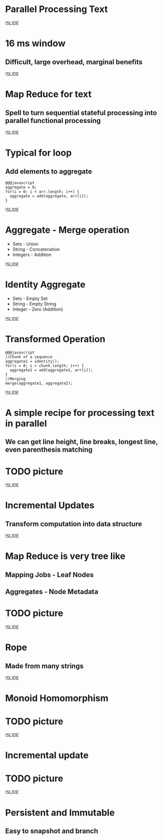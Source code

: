 
# Parallel Processing Text

!SLIDE

# 16 ms window
## Difficult, large overhead, marginal benefits

!SLIDE

# Map Reduce for text
## Spell to turn sequential stateful processing into parallel functional processing

!SLIDE

# Typical for loop
## Add elements to aggregate
    @@@javascript
    aggregate = 0;
    for(i = 0; i < arr.length; i++) {
      aggregate = add(aggregate, arr[i]);
    }

!SLIDE

# Aggregate - Merge operation
* Sets - Union
* String - Concatenation
* Integers - Addition

!SLIDE

# Identity Aggregate
* Sets - Empty Set
* String - Empty String
* Integer - Zero (Addition)

!SLIDE

# Transformed Operation
    @@@javascript
    //Chunk of a sequence
    aggregate1 = identity();
    for(i = 0; i < chunk.length; i++) {
      aggregate1 = add(aggregate1, arr[i]);
    }
    //Merging
    merge(aggregate1, aggregate2);

!SLIDE

# A simple recipe for processing text in parallel
## We can get line height, line breaks, longest line, even parenthesis matching

# TODO picture

!SLIDE

# Incremental Updates
## Transform computation into data structure

!SLIDE

# Map Reduce is very tree like
## Mapping Jobs - Leaf Nodes
## Aggregates - Node Metadata

# TODO picture

!SLIDE

# Rope
## Made from many strings

!SLIDE

# Monoid Homomorphism
# TODO picture

!SLIDE

# Incremental update
# TODO picture

!SLIDE

# Persistent and Immutable
## Easy to snapshot and branch
